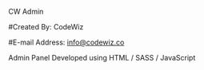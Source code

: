 CW Admin

#Created By: CodeWiz

#E-mail Address: info@codewiz.co

Admin Panel Developed using HTML / SASS / JavaScript
